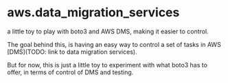 # aws.data_migration_services
a little toy to play with boto3 and AWS DMS, making it easier to control.

The goal behind this, is having an easy way to control a set of tasks in AWS [DMS](TODO: link to data migration services).

But for now, this is just a little toy to experiment with what boto3 has to offer, in terms of control of DMS and testing.
